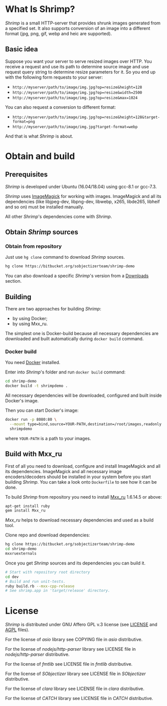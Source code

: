 # What Is Shrimp?

*Shrimp* is a small HTTP-server that provides shrunk images
generated from a specified set. It also supports conversion
of an image into a different format (jpg, png, gif, webp and
heic are supported).

## Basic idea

Suppose you want your server to serve resized images over HTTP.
You receive a request and use its path to determine source image and
use request query string to determine resize parameters for it.
So you end up with the following form requests to your server:

* `http://myserver/path/to/image/img.jpg?op=resize&height=128`
* `http://myserver/path/to/image/img.jpg?op=resize&width=2500`
* `http://myserver/path/to/image/img.jpg?op=resize&max=1024`

You can also request a conversion to different format:

* `http://myserver/path/to/image/img.jpg?op=resize&height=128&target-format=png`
* `http://myserver/path/to/image/img.jpg?target-format=webp`

And that is what *Shrimp* is about.

# Obtain and build

## Prerequisites

*Shrimp* is developed under Ubuntu (16.04/18.04) using gcc-8.1 or gcc-7.3.

*Shrimp* uses [ImageMagick](https://www.imagemagick.org) for working with images.
ImageMagick and all its dependencies (like libjpeg-dev, libpng-dev, libwebp,
x265, libde265, libheif and so on) must be installed manually.

All other *Shrimp*'s dependencies come with *Shrimp*.

## Obtain *Shrimp* sources

### Obtain from repository

Just use `hg clone` command to download *Shrimp* sources.

```bash
hg clone https://bitbucket.org/sobjectizerteam/shrimp-demo
```

You can also download a specific *Shrimp*'s version from a
[Downloads](https://bitbucket.org/sobjectizerteam/shrimp-demo/downloads/?tab=tags) section.

## Building

There are two approaches for building *Shrimp*:

* by using Docker;
* by using Mxx_ru.

The simplest one is Docker-build because all necessary dependencies are
downloaded and built automatically during `docker build` command.

### Docker build

You need [Docker](https://www.docker.com/) installed.

Enter into *Shrimp*'s folder and run `docker build` command:

```bash
cd shrimp-demo
docker build -t shrimpdemo .
```

All necessary dependencies will be downloaded, configured and built inside
Docker's image.

Then you can start Docker's image:

```bash
docker run -p 8080:80 \
  --mount type=bind,source=YOUR-PATH,destination=/root/images,readonly \
  shrimpdemo
```
where `YOUR-PATH` is a path to your images.

## Build with Mxx_ru

First of all you need to download, configure and install ImageMagick and
all its dependencies. ImageMagick and all necessary image encoders/decoders
should be installed in your system before you start building *Shrimp*.
You can take a look onto `Dockerfile` to see how it can be done.

To build *Shrimp* from repository you need to install
[Mxx_ru](https://sourceforge.net/projects/mxxru/) 1.6.14.5 or above:

```bash
apt-get install ruby
gem install Mxx_ru
```

*Mxx_ru* helps to download necessary dependencies and used as a build tool.

Clone repo and download dependencies:

```bash
hg clone https://bitbucket.org/sobjectizerteam/shrimp-demo
cd shrimp-demo
mxxruexternals
```

Once you get *Shrimp* sources and its dependencies you can build it.

```bash
# Start with repository root directory
cd dev
# Build and run unit-tests.
ruby build.rb --mxx-cpp-release
# See shrimp.app in 'target/release' directory.
```

# License

*Shrimp* is distributed under GNU Affero GPL v.3 license (see [LICENSE](./LICENSE) and [AGPL](./agpl-3.0.txt) files).

For the license of *asio* library see COPYING file in *asio* distributive.

For the license of *nodejs/http-parser* library
see LICENSE file in *nodejs/http-parser* distributive.

For the license of *fmtlib* see LICENSE file in *fmtlib* distributive.

For the license of *SObjectizer* library see
LICENSE file in *SObjectizer* distributive.

For the license of *clara* library see LICENSE file in *clara* distributive.

For the license of *CATCH* library see LICENSE file in *CATCH* distributive.
